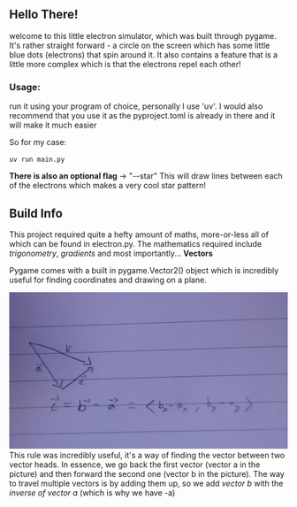## Hello There!

welcome to this little electron simulator, which was built through pygame.
It's rather straight forward - a circle on the screen which has some little blue dots (electrons) that spin around it.
It also contains a feature that is a little more complex which is that the electrons repel each other!

### Usage:
run it using your program of choice, personally I use 'uv'. I would also recommend that you use it as the pyproject.toml is already in there and it will make it much easier 

So for my case:
```
uv run main.py
```

**There is also an optional flag** -> "--star"
This will draw lines between each of the electrons which makes a very cool star pattern!

## Build Info
This project required quite a hefty amount of maths, more-or-less all of which can be found in electron.py.
The mathematics required include *trigonometry*, *gradients* and most importantly...
**Vectors**

Pygame comes with a built in pygame.Vector2() object which is incredibly useful for finding coordinates and drawing on a plane.


![vector head-tail rule](assets/head-tail_rule.jpg)
This rule was incredibly useful, it's a way of finding the vector between two vector heads.
In essence, we go back the first vector (vector a in the picture) and then forward the second one (vector b in the picture).
The way to travel multiple vectors is by adding them up, so we add *vector b* with the *inverse of vector a* (which is why we have -a)
